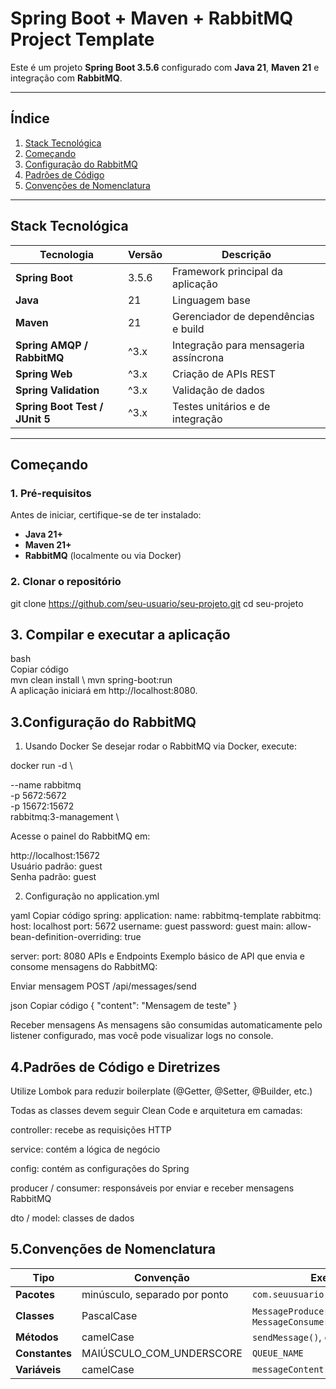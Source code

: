 # Spring Boot + Maven + RabbitMQ Project Template

Este é um projeto **Spring Boot 3.5.6** configurado com **Java 21**, **Maven 21** e integração com **RabbitMQ**.

---

## Índice

1. [Stack Tecnológica](#stack-tecnológica)  
2. [Começando](#começando)  
3. [Configuração do RabbitMQ](#configuração-do-rabbitmq)  
4. [Padrões de Código](#padrões-de-código-e-diretrizes)  
5. [Convenções de Nomenclatura](#convenções-de-nomenclatura)  

---

## Stack Tecnológica

| Tecnologia | Versão | Descrição |
|-------------|---------|-----------|
| **Spring Boot** | 3.5.6 | Framework principal da aplicação |
| **Java** | 21 | Linguagem base |
| **Maven** | 21 | Gerenciador de dependências e build |
| **Spring AMQP / RabbitMQ** | ^3.x | Integração para mensageria assíncrona |
| **Spring Web** | ^3.x | Criação de APIs REST |
| **Spring Validation** | ^3.x | Validação de dados |
| **Spring Boot Test / JUnit 5** | ^3.x | Testes unitários e de integração |

---

## Começando

### 1. Pré-requisitos

Antes de iniciar, certifique-se de ter instalado:
- **Java 21+**
- **Maven 21+**
- **RabbitMQ** (localmente ou via Docker)

### 2. Clonar o repositório

git clone https://github.com/seu-usuario/seu-projeto.git
cd seu-projeto

## 3. Compilar e executar a aplicação
bash \
Copiar código \
mvn clean install \ 
mvn spring-boot:run \
A aplicação iniciará em http://localhost:8080.

## 3.Configuração do RabbitMQ

1. Usando Docker
Se desejar rodar o RabbitMQ via Docker, execute:


docker run -d \

  --name rabbitmq \
  -p 5672:5672 \
  -p 15672:15672 \
  rabbitmq:3-management \
  
Acesse o painel do RabbitMQ em:

http://localhost:15672 \
Usuário padrão: guest \
Senha padrão: guest 

2. Configuração no application.yml
   
yaml
Copiar código
spring:
  application:
    name: rabbitmq-template
  rabbitmq:
    host: localhost
    port: 5672
    username: guest
    password: guest
  main:
    allow-bean-definition-overriding: true

server:
  port: 8080
APIs e Endpoints
Exemplo básico de API que envia e consome mensagens do RabbitMQ:

Enviar mensagem
POST /api/messages/send

json
Copiar código
{
  "content": "Mensagem de teste"
}

Receber mensagens
As mensagens são consumidas automaticamente pelo listener configurado, mas você pode visualizar logs no console.

## 4.Padrões de Código e Diretrizes

Utilize Lombok para reduzir boilerplate (@Getter, @Setter, @Builder, etc.)

Todas as classes devem seguir Clean Code e arquitetura em camadas:

controller: recebe as requisições HTTP

service: contém a lógica de negócio

config: contém as configurações do Spring

producer / consumer: responsáveis por enviar e receber mensagens RabbitMQ

dto / model: classes de dados

## 5.Convenções de Nomenclatura
| Tipo         | Convenção                 | Exemplo                              |
|---------------|---------------------------|---------------------------------------|
| **Pacotes**   | minúsculo, separado por ponto | `com.seuusuario.rabbitmqtemplate`     |
| **Classes**   | PascalCase                | `MessageProducer`, `MessageConsumer`  |
| **Métodos**   | camelCase                 | `sendMessage()`, `consumeMessage()`   |
| **Constantes**| MAIÚSCULO_COM_UNDERSCORE  | `QUEUE_NAME`                          |
| **Variáveis** | camelCase                 | `messageContent`                      |
